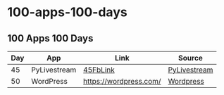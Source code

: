 # 100-apps-100-days
## 100 Apps 100 Days



| Day | App | Link | Source
| ------ | ------ |------ |------ |
| 45 | PyLivestream | [45FbLink] | [PyLivestream] |
| 50 | WordPress | <https://wordpress.com/> | [Wordpress] |

  
[PyLivestream]: <https://github.com/scivision/PyLivestream>
[45FbLink]:<https://www.facebook.com/share/p/1VUzyQKMko5rpmNB/>
[Wordpress]:<https://github.com/WordPress/WordPress>